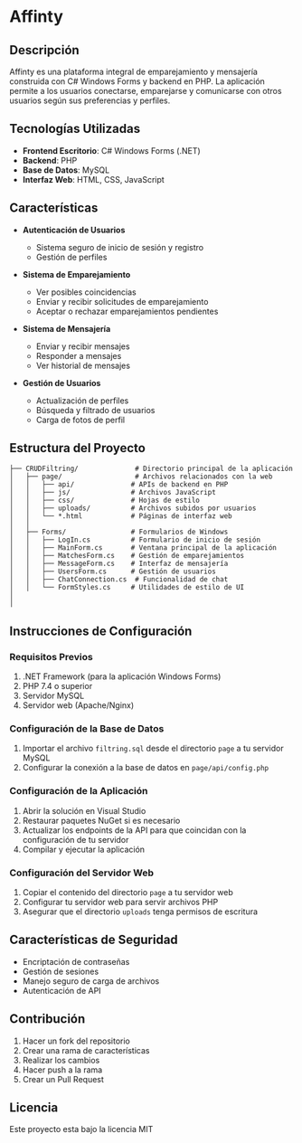 # Affinty

## Descripción
Affinty es una plataforma integral de emparejamiento y mensajería construida con C# Windows Forms y backend en PHP. La aplicación permite a los usuarios conectarse, emparejarse y comunicarse con otros usuarios según sus preferencias y perfiles.

## Tecnologías Utilizadas
- **Frontend Escritorio**: C# Windows Forms (.NET)
- **Backend**: PHP
- **Base de Datos**: MySQL
- **Interfaz Web**: HTML, CSS, JavaScript

## Características
- **Autenticación de Usuarios**
  - Sistema seguro de inicio de sesión y registro
  - Gestión de perfiles
  
- **Sistema de Emparejamiento**
  - Ver posibles coincidencias
  - Enviar y recibir solicitudes de emparejamiento
  - Aceptar o rechazar emparejamientos pendientes
  
- **Sistema de Mensajería**
  - Enviar y recibir mensajes
  - Responder a mensajes
  - Ver historial de mensajes
  
- **Gestión de Usuarios**
  - Actualización de perfiles
  - Búsqueda y filtrado de usuarios
  - Carga de fotos de perfil

## Estructura del Proyecto
```
├── CRUDFiltring/              # Directorio principal de la aplicación
│   ├── page/                  # Archivos relacionados con la web
│   │   ├── api/              # APIs de backend en PHP
│   │   ├── js/               # Archivos JavaScript
│   │   ├── css/              # Hojas de estilo
│   │   ├── uploads/          # Archivos subidos por usuarios
│   │   └── *.html            # Páginas de interfaz web
│   │
│   ├── Forms/                # Formularios de Windows
│   │   ├── LogIn.cs          # Formulario de inicio de sesión
│   │   ├── MainForm.cs       # Ventana principal de la aplicación
│   │   ├── MatchesForm.cs    # Gestión de emparejamientos
│   │   ├── MessageForm.cs    # Interfaz de mensajería
│   │   ├── UsersForm.cs      # Gestión de usuarios
│   │   ├── ChatConnection.cs  # Funcionalidad de chat
│   │   └── FormStyles.cs     # Utilidades de estilo de UI
│  
│      
```

## Instrucciones de Configuración

### Requisitos Previos
1. .NET Framework (para la aplicación Windows Forms)
2. PHP 7.4 o superior
3. Servidor MySQL
4. Servidor web (Apache/Nginx)

### Configuración de la Base de Datos
1. Importar el archivo `filtring.sql` desde el directorio `page` a tu servidor MySQL
2. Configurar la conexión a la base de datos en `page/api/config.php`

### Configuración de la Aplicación
1. Abrir la solución en Visual Studio
2. Restaurar paquetes NuGet si es necesario
3. Actualizar los endpoints de la API para que coincidan con la configuración de tu servidor
4. Compilar y ejecutar la aplicación

### Configuración del Servidor Web
1. Copiar el contenido del directorio `page` a tu servidor web
2. Configurar tu servidor web para servir archivos PHP
3. Asegurar que el directorio `uploads` tenga permisos de escritura

## Características de Seguridad
- Encriptación de contraseñas
- Gestión de sesiones
- Manejo seguro de carga de archivos
- Autenticación de API

## Contribución
1. Hacer un fork del repositorio
2. Crear una rama de características
3. Realizar los cambios
4. Hacer push a la rama
5. Crear un Pull Request

## Licencia
Este proyecto esta bajo la licencia MIT
